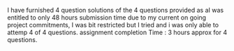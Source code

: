 I have furnished 4 question solutions of the 4 questions provided as aI was entitled to only 48 hours submission time due to my current on going project commitments,
I was bit restricted but I tried and i was only able to attemp  4 of 4 questions.
assignment completion Time : 3 hours approx for 4 questions.
